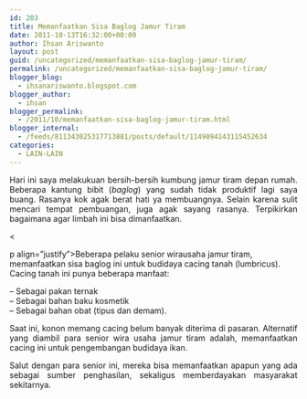 ```yaml
---
id: 203
title: Memanfaatkan Sisa Baglog Jamur Tiram
date: 2011-10-13T16:32:00+00:00
author: Ihsan Ariswanto
layout: post
guid: /uncategorized/memanfaatkan-sisa-baglog-jamur-tiram/
permalink: /uncategorized/memanfaatkan-sisa-baglog-jamur-tiram/
blogger_blog:
  - ihsanariswanto.blogspot.com
blogger_author:
  - ihsan
blogger_permalink:
  - /2011/10/memanfaatkan-sisa-baglog-jamur-tiram.html
blogger_internal:
  - /feeds/811343025317713881/posts/default/1149094143115452634
categories:
  - LAIN-LAIN
---
```

<p align="justify">
  Hari ini saya melakukuan bersih-bersih kumbung jamur tiram depan rumah. Beberapa kantung bibit (<span style="font-style:italic;">baglog</span>) yang sudah tidak produktif lagi saya buang. Rasanya kok agak berat hati ya membuangnya. Selain karena sulit mencari tempat pembuangan, juga agak sayang rasanya. Terpikirkan bagaimana agar limbah ini bisa dimanfaatkan.
</p>

<a name='more'></a>

<

p align=&#8221;justify&#8221;>Beberapa pelaku senior wirausaha jamur tiram, memanfaatkan sisa baglog ini untuk budidaya cacing tanah (lumbricus). Cacing tanah ini punya beberapa manfaat:

&#8211; Sebagai pakan ternak  
&#8211; Sebagai bahan baku kosmetik  
&#8211; Sebagai bahan obat (tipus dan demam).

<p align="justify">
  Saat ini, konon memang cacing belum banyak diterima di pasaran. Alternatif yang diambil para senior wira usaha jamur tiram adalah, memanfaatkan cacing ini untuk pengembangan budidaya ikan.
</p>

<p align="justify">
  Salut dengan para senior ini, mereka bisa memanfaatkan apapun yang ada sebagai sumber penghasilan, sekaligus memberdayakan masyarakat sekitarnya.
</p>